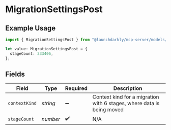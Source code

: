 # MigrationSettingsPost

## Example Usage

```typescript
import { MigrationSettingsPost } from "@launchdarkly/mcp-server/models/components";

let value: MigrationSettingsPost = {
  stageCount: 333406,
};
```

## Fields

| Field                                                                 | Type                                                                  | Required                                                              | Description                                                           |
| --------------------------------------------------------------------- | --------------------------------------------------------------------- | --------------------------------------------------------------------- | --------------------------------------------------------------------- |
| `contextKind`                                                         | *string*                                                              | :heavy_minus_sign:                                                    | Context kind for a migration with 6 stages, where data is being moved |
| `stageCount`                                                          | *number*                                                              | :heavy_check_mark:                                                    | N/A                                                                   |